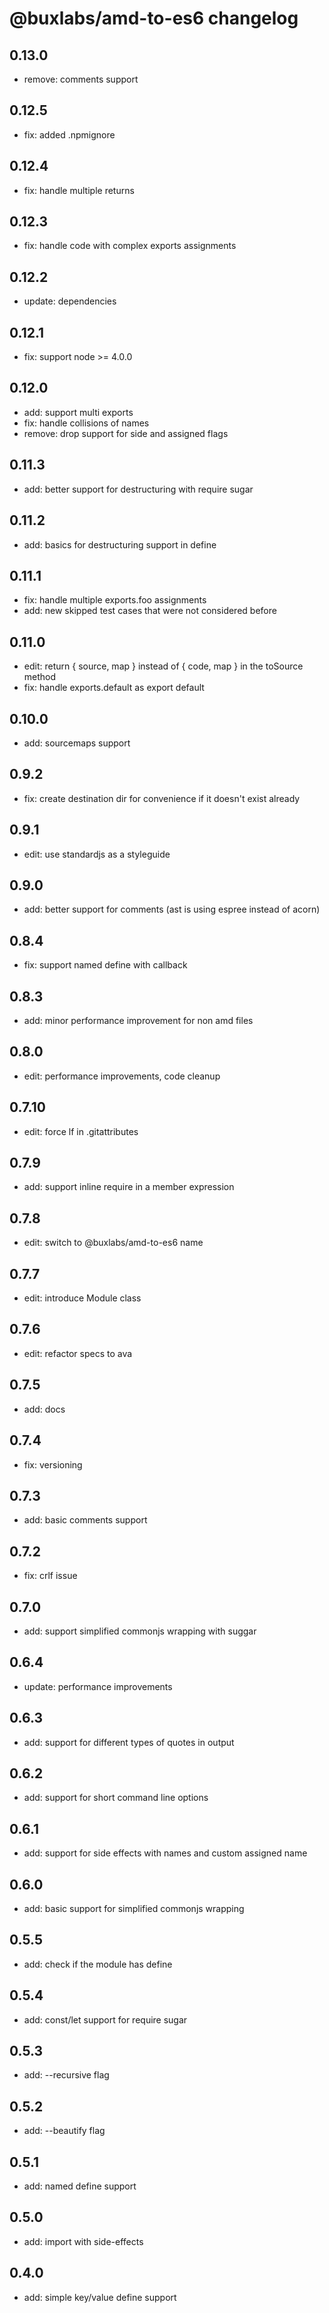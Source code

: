 # @buxlabs/amd-to-es6 changelog

## 0.13.0
* remove: comments support

## 0.12.5
* fix: added .npmignore

## 0.12.4
* fix: handle multiple returns

## 0.12.3
* fix: handle code with complex exports assignments

## 0.12.2
* update: dependencies

## 0.12.1
* fix: support node >= 4.0.0

## 0.12.0
* add: support multi exports
* fix: handle collisions of names
* remove: drop support for side and assigned flags

## 0.11.3
* add: better support for destructuring with require sugar

## 0.11.2
* add: basics for destructuring support in define

## 0.11.1
* fix: handle multiple exports.foo assignments
* add: new skipped test cases that were not considered before

## 0.11.0
* edit: return { source, map } instead of { code, map } in the toSource method
* fix: handle exports.default as export default

## 0.10.0
* add: sourcemaps support

## 0.9.2
* fix: create destination dir for convenience if it doesn't exist already

## 0.9.1
* edit: use standardjs as a styleguide

## 0.9.0
* add: better support for comments (ast is using espree instead of acorn)

## 0.8.4
* fix: support named define with callback

## 0.8.3
* add: minor performance improvement for non amd files

## 0.8.0
* edit: performance improvements, code cleanup

## 0.7.10
* edit: force lf in .gitattributes

## 0.7.9
* add: support inline require in a member expression

## 0.7.8
* edit: switch to @buxlabs/amd-to-es6 name

## 0.7.7
* edit: introduce Module class

## 0.7.6
* edit: refactor specs to ava

## 0.7.5
* add: docs

## 0.7.4
* fix: versioning

## 0.7.3
* add: basic comments support

## 0.7.2
* fix: crlf issue

## 0.7.0
* add: support simplified commonjs wrapping with suggar

## 0.6.4
* update: performance improvements

## 0.6.3
* add: support for different types of quotes in output

## 0.6.2
* add: support for short command line options

## 0.6.1
* add: support for side effects with names and custom assigned name

## 0.6.0
* add: basic support for simplified commonjs wrapping

## 0.5.5
* add: check if the module has define

## 0.5.4
* add: const/let support for require sugar

## 0.5.3
* add: --recursive flag

## 0.5.2
* add: --beautify flag

## 0.5.1
* add: named define support

## 0.5.0
* add: import with side-effects

## 0.4.0
* add: simple key/value define support
